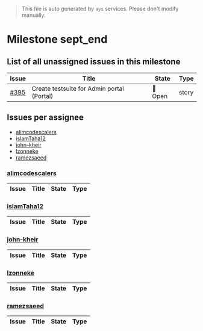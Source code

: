 > This file is auto generated by `ays` services. Please don't modify manually.

# Milestone sept_end

## List of all unassigned issues in this milestone

|Issue|Title|State|Type|
|-----|-----|-----|---|
|[#395](https://github.com/gig-projects/org_quality/issues/395)|Create testsuite for Admin portal (Portal)|:red_circle: Open|story|


## Issues per assignee
- [alimcodescalers](#alimcodescalers)
- [islamTaha12](#islamtaha12)
- [john-kheir](#john-kheir)
- [lzonneke](#lzonneke)
- [ramezsaeed](#ramezsaeed)



### [alimcodescalers](https://github.com/alimcodescalers)

|Issue|Title|State|Type|
|-----|-----|-----|----|


### [islamTaha12](https://github.com/islamTaha12)

|Issue|Title|State|Type|
|-----|-----|-----|----|


### [john-kheir](https://github.com/john-kheir)

|Issue|Title|State|Type|
|-----|-----|-----|----|


### [lzonneke](https://github.com/lzonneke)

|Issue|Title|State|Type|
|-----|-----|-----|----|


### [ramezsaeed](https://github.com/ramezsaeed)

|Issue|Title|State|Type|
|-----|-----|-----|----|

